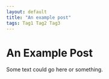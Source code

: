 ```yaml
---
layout: default
title: "An example post"
tags: Tag1 Tag2 Tag3
---
```

# An Example Post
Some text could go here or something.
